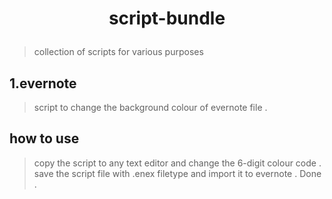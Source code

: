 # <p align="center"> script-bundle </align>
>collection of scripts for various purposes

## 1.evernote
>script to change the background colour of evernote file . 

## how to use 
>copy the script to any text editor and change the 6-digit colour code . save the script file with .enex filetype and import it to evernote . Done .
